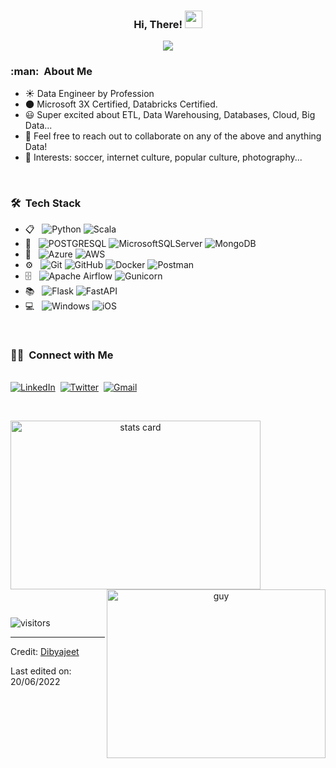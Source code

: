 <h3 align="center">
  Hi, There!
  <img src="https://media.giphy.com/media/hvRJCLFzcasrR4ia7z/giphy.gif" width="28">
</h3>
<p align="center">
  <a href="https://github.com/CodeWhiteWeb/CodeWhiteWeb"><img src="https://readme-typing-svg.herokuapp.com?color=%2336BCF7&center=true&vCenter=true&lines=Welcome+to+my+Github+page!;I'm+Dibyajeet!;Data+Enthusiast!;Passionate+Coder!"></a>
</p>

<h3> :man: &nbsp;About Me </h3>

  * ☀️ Data Engineer by Profession
  * 🌑 Microsoft 3X Certified, Databricks Certified.
  * 😃 Super excited about ETL, Data Warehousing, Databases, Cloud, Big Data...
  * 👯 Feel free to reach out to collaborate on any of the above and anything Data!
  * 💜 Interests: soccer, internet culture, popular culture, photography...

<br/>

<h3> 🛠 &nbsp;Tech Stack</h3>

- 📋 &nbsp;
  ![Python](https://img.shields.io/badge/Python-14354C?style=for-the-badge&logo=python&logoColor=white)
  ![Scala](https://img.shields.io/badge/scala-%23DC322F.svg?style=for-the-badge&logo=scala&logoColor=white)
- 💾 &nbsp;
  ![POSTGRESQL](https://img.shields.io/badge/PostgreSQL-316192?style=for-the-badge&logo=postgresql&logoColor=white) 
  ![MicrosoftSQLServer](https://img.shields.io/badge/Microsoft%20SQL%20Server-CC2927?style=for-the-badge&logo=microsoft%20sql%20server&logoColor=white)
  ![MongoDB](https://img.shields.io/badge/MongoDB-%234ea94b.svg?style=for-the-badge&logo=mongodb&logoColor=white)
- 🎈 &nbsp;
  ![Azure](https://img.shields.io/badge/azure-%230072C6.svg?style=for-the-badge&logo=microsoftazure&logoColor=white)
  ![AWS](https://img.shields.io/badge/AWS-%23FF9900.svg?style=for-the-badge&logo=amazon-aws&logoColor=white)
- ⚙️ &nbsp;
  ![Git](https://img.shields.io/badge/Git-F05032?style=for-the-badge&logo=git&logoColor=white)
  ![GitHub](https://img.shields.io/badge/GitHub-100000?style=for-the-badge&logo=github&logoColor=white)
  ![Docker](https://img.shields.io/badge/docker-%230db7ed.svg?style=for-the-badge&logo=docker&logoColor=white)
  ![Postman](https://img.shields.io/badge/Postman-FF6C37?style=for-the-badge&logo=postman&logoColor=white)
- 🗄️ &nbsp;
  ![Apache Airflow](https://img.shields.io/badge/Apache%20Airflow-017CEE?style=for-the-badge&logo=Apache%20Airflow&logoColor=white)
  ![Gunicorn](https://img.shields.io/badge/gunicorn-%298729.svg?style=for-the-badge&logo=gunicorn&logoColor=white)
- 📚 &nbsp;
  ![Flask](https://img.shields.io/badge/flask-%23000.svg?style=for-the-badge&logo=flask&logoColor=white)
  ![FastAPI](https://img.shields.io/badge/FastAPI-005571?style=for-the-badge&logo=fastapi)
- 💻 &nbsp;
  ![Windows](https://img.shields.io/badge/Windows-0078D6?style=for-the-badge&logo=windows&logoColor=white)
  ![iOS](https://img.shields.io/badge/iOS-000000?style=for-the-badge&logo=ios&logoColor=white)


<br/>
</p>


<h3> 🤝🏻 &nbsp;Connect with Me </h3> 

<p align="left">
<br>
<a href="https://www.linkedin.com/in/dibyajeet-ojha-4bb618b0/"><img src="https://img.shields.io/badge/linkedin-%230077B5.svg?&style=for-the-badge&logo=linkedin&logoColor=white" alt="LinkedIn" /></a>&nbsp;
<a href="https://twitter.com/dibyajeet894"><img src="https://img.shields.io/badge/Twitter-1DA1F2?style=for-the-badge&logo=twitter&logoColor=white" alt="Twitter" /></a>&nbsp;
<a href="mailto:dibyajeet894@gmail.com?subject=Hola%20Dibyajeet!"><img src="https://img.shields.io/badge/gmail-%23D14836.svg?&style=for-the-badge&logo=gmail&logoColor=white" alt="Gmail"/></a>&nbsp;

</p>
<br/> 
<p>

<a align= "center" href="https://github.com/Dibyajeet894">
  <img alt= "stats card" height="270px" width="400" src="https://github-readme-stats.vercel.app/api?username=dibyajeet894&theme=cobalt&show_icons=true&count_private=true" />
  <img align="right" height="270px" alt="guy" width="350" src="https://i.pinimg.com/originals/e4/26/70/e426702edf874b181aced1e2fa5c6cde.gif" /> </a>

</p>
<br/>

<p>
    <img align="center" alt="visitors" src="https://gpvc.arturio.dev/Dibyajeet894"/>
</p>

-----
Credit: [Dibyajeet](https://github.com/Dibyajeet894)

Last edited on: 20/06/2022
